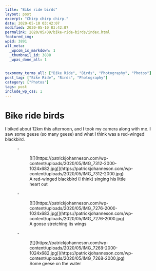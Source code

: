 ```yaml
---
title: "Bike ride birds"
layout: post
excerpt: "Chirp chirp chirp."
date: 2020-05-10 03:42:07
modified: 2020-05-10 03:42:07
permalink: 2020/05/09/bike-ride-birds/index.html
featured_img: 
wpid: 3891
all_meta: 
  _wpcom_is_markdown: 1
  _thumbnail_id: 3888
  _wpas_done_all: 1
  
  
taxonomy_terms_all: ["Bike Ride", "Birds", "Photography", "Photos"]
post_tag: ["Bike Ride", "Birds", "Photography"]
category: ["Photos"]
tags: post
include_wp_css: 1
---
```


# Bike ride birds

I biked about 12km this afternoon, and I took my camera along with me. I saw some geese (so many geese) and what I think was a red-winged blackbird.

<figure class="is-layout-flex wp-block-gallery-44 wp-block-gallery columns-3 is-cropped">- <figure>[![](https://patrickjohanneson.com/wp-content/uploads/2020/05/IMG_7312-2000-1024x682.jpg)](https://patrickjohanneson.com/wp-content/uploads/2020/05/IMG_7312-2000.jpg)<figcaption class="blocks-gallery-item__caption">A red-winged blackbird (I think) singing his little heart out</figcaption></figure>
- <figure>[![](https://patrickjohanneson.com/wp-content/uploads/2020/05/IMG_7276-2000-1024x683.jpg)](https://patrickjohanneson.com/wp-content/uploads/2020/05/IMG_7276-2000.jpg)<figcaption class="blocks-gallery-item__caption">A goose stretching its wings</figcaption></figure>
- <figure>[![](https://patrickjohanneson.com/wp-content/uploads/2020/05/IMG_7268-2000-1024x682.jpg)](https://patrickjohanneson.com/wp-content/uploads/2020/05/IMG_7268-2000.jpg)<figcaption class="blocks-gallery-item__caption">Some geese on the water</figcaption></figure>

</figure>